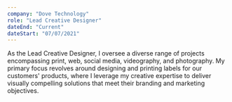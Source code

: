```yaml
---
company: "Dove Technology"
role: "Lead Creative Designer"
dateEnd: "Current"
dateStart: "07/07/2021"
---
```


As the Lead Creative Designer, I oversee a diverse range of projects encompassing print, web, social media, videography, and photography. My primary focus revolves around designing and printing labels for our customers' products, where I leverage my creative expertise to deliver visually compelling solutions that meet their branding and marketing objectives.